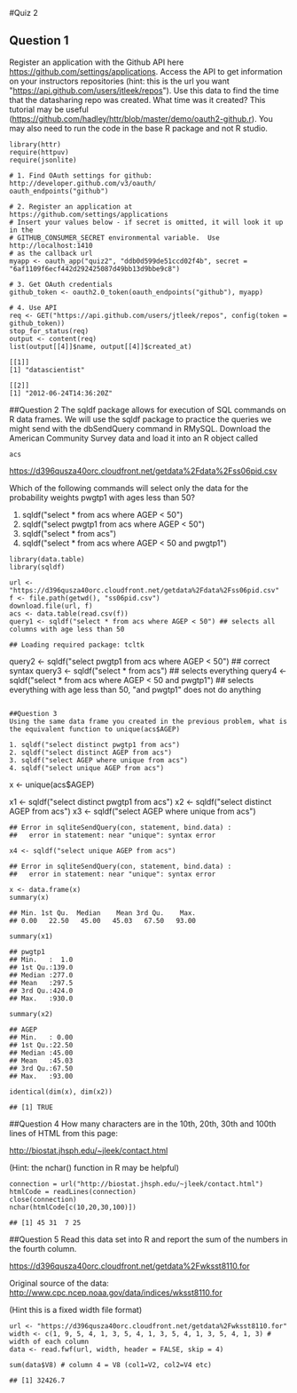 #Quiz 2

## Question 1

Register an application with the Github API here https://github.com/settings/applications. 
Access the API to get information on your instructors repositories (hint: this is the url you want "https://api.github.com/users/jtleek/repos"). 
Use this data to find the time that the datasharing repo was created. 
What time was it created? 
This tutorial may be useful (https://github.com/hadley/httr/blob/master/demo/oauth2-github.r). 
You may also need to run the code in the base R package and not R studio.

```
library(httr)
require(httpuv)
require(jsonlite)

# 1. Find OAuth settings for github: http://developer.github.com/v3/oauth/
oauth_endpoints("github")

# 2. Register an application at https://github.com/settings/applications
# Insert your values below - if secret is omitted, it will look it up in the
# GITHUB_CONSUMER_SECRET environmental variable.  Use http://localhost:1410
# as the callback url
myapp <- oauth_app("quiz2", "ddb0d599de51ccd02f4b", secret = "6af1109f6ecf442d292425087d49bb13d9bbe9c8")

# 3. Get OAuth credentials
github_token <- oauth2.0_token(oauth_endpoints("github"), myapp)

# 4. Use API
req <- GET("https://api.github.com/users/jtleek/repos", config(token = github_token))
stop_for_status(req)
output <- content(req)
list(output[[4]]$name, output[[4]]$created_at)
```
```
[[1]]
[1] "datascientist"

[[2]]
[1] "2012-06-24T14:36:20Z"
```

##Question 2
The sqldf package allows for execution of SQL commands on R data frames. 
We will use the sqldf package to practice the queries we might send with the dbSendQuery command in RMySQL. 
Download the American Community Survey data and load it into an R object called
```
acs
```
https://d396qusza40orc.cloudfront.net/getdata%2Fdata%2Fss06pid.csv

Which of the following commands will select only the data for the probability weights pwgtp1 with ages less than 50?
1. sqldf("select * from acs where AGEP < 50")
2. sqldf("select pwgtp1 from acs where AGEP < 50")
3. sqldf("select * from acs")
4. sqldf("select * from acs where AGEP < 50 and pwgtp1")
```
library(data.table)
library(sqldf)

url <- "https://d396qusza40orc.cloudfront.net/getdata%2Fdata%2Fss06pid.csv"
f <- file.path(getwd(), "ss06pid.csv")
download.file(url, f)
acs <- data.table(read.csv(f))
query1 <- sqldf("select * from acs where AGEP < 50") ## selects all columns with age less than 50 
```
```
## Loading required package: tcltk
```
query2 <- sqldf("select pwgtp1 from acs where AGEP < 50")  ## correct syntax
query3 <- sqldf("select * from acs")  ## selects everything
query4 <- sqldf("select * from acs where AGEP < 50 and pwgtp1")  ## selects everything with age less than 50, "and pwgtp1" does not do anything
```

##Question 3
Using the same data frame you created in the previous problem, what is the equivalent function to unique(acs$AGEP)

1. sqldf("select distinct pwgtp1 from acs")
2. sqldf("select distinct AGEP from acs")
3. sqldf("select AGEP where unique from acs")
4. sqldf("select unique AGEP from acs")

```
x <- unique(acs$AGEP)

x1 <- sqldf("select distinct pwgtp1 from acs")
x2 <- sqldf("select distinct AGEP from acs")
x3 <- sqldf("select AGEP where unique from acs")
```
## Error in sqliteSendQuery(con, statement, bind.data) : 
##   error in statement: near "unique": syntax error
```
```
x4 <- sqldf("select unique AGEP from acs")
```
```
## Error in sqliteSendQuery(con, statement, bind.data) : 
##   error in statement: near "unique": syntax error
```
```
x <- data.frame(x)
summary(x)
```
```
## Min. 1st Qu.  Median    Mean 3rd Qu.    Max. 
## 0.00   22.50   45.00   45.03   67.50   93.00 
```
```
summary(x1)
```
```
## pwgtp1     
## Min.   :  1.0  
## 1st Qu.:139.0  
## Median :277.0  
## Mean   :297.5  
## 3rd Qu.:424.0  
## Max.   :930.0 
```
```
summary(x2)
```
```
## AGEP      
## Min.   : 0.00  
## 1st Qu.:22.50  
## Median :45.00  
## Mean   :45.03  
## 3rd Qu.:67.50  
## Max.   :93.00  
```
```
identical(dim(x), dim(x2))
```
```
## [1] TRUE
```

##Question 4
How many characters are in the 10th, 20th, 30th and 100th lines of HTML from this page:
  
  http://biostat.jhsph.edu/~jleek/contact.html

(Hint: the nchar() function in R may be helpful)

```
connection = url("http://biostat.jhsph.edu/~jleek/contact.html")
htmlCode = readLines(connection)
close(connection)
nchar(htmlCode[c(10,20,30,100)])
```
```
## [1] 45 31  7 25
```

##Question 5
Read this data set into R and report the sum of the numbers in the fourth column.

https://d396qusza40orc.cloudfront.net/getdata%2Fwksst8110.for

Original source of the data: http://www.cpc.ncep.noaa.gov/data/indices/wksst8110.for

(Hint this is a fixed width file format)

```
url <- "https://d396qusza40orc.cloudfront.net/getdata%2Fwksst8110.for"
width <- c(1, 9, 5, 4, 1, 3, 5, 4, 1, 3, 5, 4, 1, 3, 5, 4, 1, 3) # width of each column
data <- read.fwf(url, width, header = FALSE, skip = 4)

sum(data$V8) # column 4 = V8 (col1=V2, col2=V4 etc)
```
```
## [1] 32426.7
```

